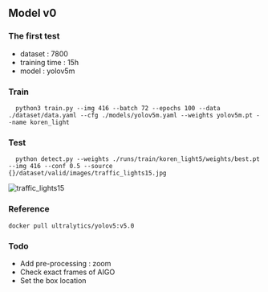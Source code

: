 ## Model v0

### The first test
- dataset : 7800
- training time : 15h
- model : yolov5m

### Train
```
  python3 train.py --img 416 --batch 72 --epochs 100 --data ./dataset/data.yaml --cfg ./models/yolov5m.yaml --weights yolov5m.pt --name koren_light

```

### Test
```
  python detect.py --weights ./runs/train/koren_light5/weights/best.pt --img 416 --conf 0.5 --source {}/dataset/valid/images/traffic_lights15.jpg
```

![traffic_lights15](https://user-images.githubusercontent.com/68395698/121476631-e0c95100-ca01-11eb-923e-9f7b9bd9a874.jpg)

### Reference
```
docker pull ultralytics/yolov5:v5.0
```


### Todo
- Add pre-processing : zoom
- Check exact frames of AIGO
- Set the box location
